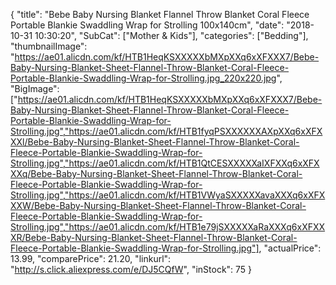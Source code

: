 {
	"title": "Bebe Baby Nursing Blanket Flannel Throw Blanket Coral Fleece Portable Blankie Swaddling Wrap for Strolling 100x140cm",
	"date": "2018-10-31 10:30:20",
	"SubCat": ["Mother & Kids"],
	"categories": ["Bedding"],
	"thumbnailImage": "https://ae01.alicdn.com/kf/HTB1HeqKSXXXXXbMXpXXq6xXFXXX7/Bebe-Baby-Nursing-Blanket-Sheet-Flannel-Throw-Blanket-Coral-Fleece-Portable-Blankie-Swaddling-Wrap-for-Strolling.jpg_220x220.jpg",
	"BigImage": ["https://ae01.alicdn.com/kf/HTB1HeqKSXXXXXbMXpXXq6xXFXXX7/Bebe-Baby-Nursing-Blanket-Sheet-Flannel-Throw-Blanket-Coral-Fleece-Portable-Blankie-Swaddling-Wrap-for-Strolling.jpg","https://ae01.alicdn.com/kf/HTB1fyqPSXXXXXXAXpXXq6xXFXXXl/Bebe-Baby-Nursing-Blanket-Sheet-Flannel-Throw-Blanket-Coral-Fleece-Portable-Blankie-Swaddling-Wrap-for-Strolling.jpg","https://ae01.alicdn.com/kf/HTB1QtCESXXXXXaIXFXXq6xXFXXXq/Bebe-Baby-Nursing-Blanket-Sheet-Flannel-Throw-Blanket-Coral-Fleece-Portable-Blankie-Swaddling-Wrap-for-Strolling.jpg","https://ae01.alicdn.com/kf/HTB1VWyaSXXXXXavaXXXq6xXFXXXW/Bebe-Baby-Nursing-Blanket-Sheet-Flannel-Throw-Blanket-Coral-Fleece-Portable-Blankie-Swaddling-Wrap-for-Strolling.jpg","https://ae01.alicdn.com/kf/HTB1e79jSXXXXXaRaXXXq6xXFXXXR/Bebe-Baby-Nursing-Blanket-Sheet-Flannel-Throw-Blanket-Coral-Fleece-Portable-Blankie-Swaddling-Wrap-for-Strolling.jpg"],
	"actualPrice": 13.99,
	"comparePrice": 21.20,
	"linkurl": "http://s.click.aliexpress.com/e/DJ5CQfW",
	"inStock": 75
}
